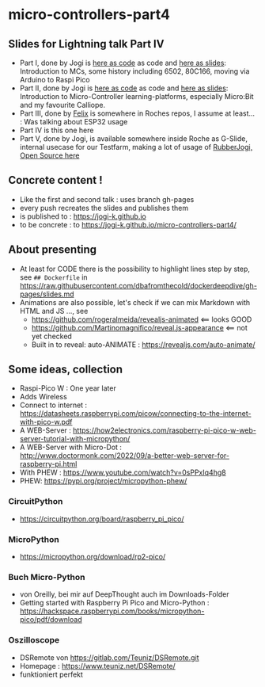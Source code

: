 # micro-controllers-part4

## Slides for Lightning talk Part IV

* Part I, done by Jogi is [here as code](https://github.com/jogi-k/micro-controller-slides) as code and [here as slides](https://jogi-k.github.io/micro-controller-slides): Introduction to MCs, some history including 6502, 80C166, moving via Arduino to Raspi Pico
* Part II, done by Jogi is [here as code](https://github.com/jogi-k/micro-controllers-part2) as code and [here as slides](https://jogi-k.github.io/micro-controllers-part2): Introduction to Micro-Controller learning-platforms, especially Micro:Bit and my favourite Calliope.
* Part III, done by [Felix](https://github.com/fliiiix) is somewhere in Roches repos, I assume at least... : Was talking about ESP32 usage 
* Part IV is this one here
* Part V, done by Jogi, is available somewhere inside Roche as G-Slide, internal usecase for our Testfarm, making a lot of usage of [RubberJogi, Open Source here](https://github.com/jogi-k/RubberJogi) 

## Concrete content ! 

* Like the first and second talk : uses branch gh-pages
* every push recreates the slides and publishes them
* is published to : https://jogi-k.github.io
* to be concrete : to https://jogi-k.github.io/micro-controllers-part4/

## About presenting

* At least for CODE there is the possibility to highlight lines step by step, see ```## Dockerfile``` in https://raw.githubusercontent.com/dbafromthecold/dockerdeepdive/gh-pages/slides.md
* Animations are also possible, let's check if we can mix Markdown with HTML and JS ..., see 
    * https://github.com/rogeralmeida/revealjs-animated <== looks GOOD
    * https://github.com/Martinomagnifico/reveal.js-appearance  <== not yet checked 
    * Built in to reveal: auto-ANIMATE : https://revealjs.com/auto-animate/
    

## Some ideas, collection

* Raspi-Pico W : One year later
* Adds Wireless
* Connect to internet : https://datasheets.raspberrypi.com/picow/connecting-to-the-internet-with-pico-w.pdf
* A WEB-Server : https://how2electronics.com/raspberry-pi-pico-w-web-server-tutorial-with-micropython/
* A WEB-Server with Micro-Dot : http://www.doctormonk.com/2022/09/a-better-web-server-for-raspberry-pi.html
* With PHEW : https://www.youtube.com/watch?v=0sPPxIq4hg8
* PHEW: https://pypi.org/project/micropython-phew/


### CircuitPython

* https://circuitpython.org/board/raspberry_pi_pico/


### MicroPython

* https://micropython.org/download/rp2-pico/

### Buch Micro-Python

* von Oreilly, bei mir auf DeepThought auch im Downloads-Folder
* Getting started with Raspberry Pi Pico and Micro-Python : https://hackspace.raspberrypi.com/books/micropython-pico/pdf/download

### Oszilloscope

* DSRemote von https://gitlab.com/Teuniz/DSRemote.git
* Homepage : https://www.teuniz.net/DSRemote/ 
* funktioniert perfekt



